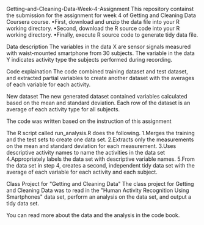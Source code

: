 Getting-and-Cleaning-Data-Week-4-Assignment
This repository containst the submission for the assignment for week 4 of Getting and Cleaning Data Coursera course.
  •First, download and unzip the data file into your R working directory.
  •Second, download the R source code into your R working directory.
  •Finally, execute R source code to generate tidy data file.

Data description
The variables in the data X are sensor signals measured with waist-mounted smartphone from 30 subjects. The variable in the data Y indicates activity type the subjects performed during recording.

Code explaination
The code combined training dataset and test dataset, and extracted partial variables to create another dataset with the averages of each variable for each activity.

New dataset
The new generated dataset contained variables calculated based on the mean and standard deviation. Each row of the dataset is an average of each activity type for all subjects.

The code was written based on the instruction of this assignment

The R script called run_analysis.R does the following.
    1.Merges the training and the test sets to create one data set.
    2.Extracts only the measurements on the mean and standard deviation for each measurement.
    3.Uses descriptive activity names to name the activities in the data set
    4.Appropriately labels the data set with descriptive variable names. 
    5.From the data set in step 4, creates a second, independent tidy data set with the average of each variable for each activity and         each subject.
    
Class Project for "Getting and Cleaning Data"
The class project for Getting and Cleaning Data was to read in the "Human Activity Recognition Using Smartphones" data set, perform an analysis on the data set, and output a tidy data set.


You can read more about the data and the analysis in the code book.
    
    
